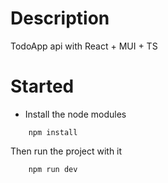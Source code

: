 # Description 

TodoApp api with React + MUI + TS

# Started

- Install the node modules 

```console
    npm install
```

Then run the project with it

```console
    npm run dev
```
  
